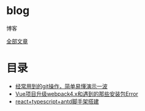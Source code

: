 # blog
博客

[全部文章](https://github.com/zqinmiao/blog/issues)

# 目录
* [经常用到的git操作，简单易懂演示一波](https://github.com/zqinmiao/blog/issues/2)
* [Vue项目升级webpack4.x和遇到的那些安装包Error](https://github.com/zqinmiao/blog/issues/4)
* [react+typescript+antd脚手架搭建](https://github.com/zqinmiao/blog/issues/7)
